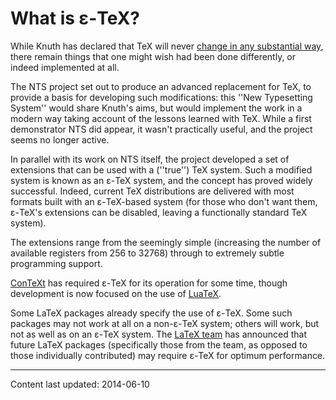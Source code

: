 # What is &epsilon;-TeX?

While Knuth has declared that TeX will never 
[change in any substantial way](./FAQ-TeXfuture.html), there remain
things that one might wish had been done differently, or indeed
implemented at all.

The NTS project set out to produce an advanced replacement for
TeX, to provide a basis for developing such modifications: this
''New Typesetting System'' would share Knuth's aims, but would
implement the work in a modern way taking account of the lessons
learned with TeX.  While a first demonstrator NTS did
appear, it wasn't practically useful, and the project seems no longer
active.

In parallel with its work on NTS itself, the project developed
a set of extensions that can be used with a (''true'') TeX system.
Such a modified system is known as an &epsilon;-TeX system, and the concept
has proved widely successful.  Indeed, current TeX distributions
are delivered with most formats built with an &epsilon;-TeX-based system (for
those who don't want them, &epsilon;-TeX's extensions can be disabled, leaving
a functionally standard TeX system).

The extensions range from the seemingly simple (increasing the number
of available registers from 256 to 32768) through to extremely subtle
programming support.

[ConTeXt](./FAQ-ConTeXt.html) has required &epsilon;-TeX for its operation
for some time, though development is now focused on the use of
[LuaTeX](./FAQ-luatex.html).

Some LaTeX packages already specify the use of &epsilon;-TeX.  Some such
packages may not work at all on a non-&epsilon;-TeX system; others will
work, but not as well as on an &epsilon;-TeX system.  The 
[LaTeX team](./FAQ-LaTeX3.html) has announced that future LaTeX
packages (specifically those from the team, as opposed to those
individually contributed) may require &epsilon;-TeX for optimum performance.


----

Content last updated: 2014-06-10
